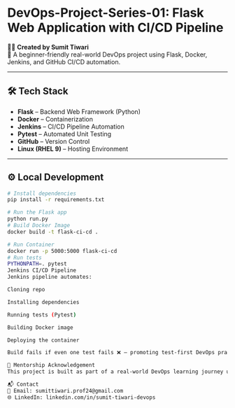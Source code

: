 # DevOps-Project-Series-01: Flask Web Application with CI/CD Pipeline

👨‍💻 **Created by Sumit Tiwari**  
🚀 A beginner-friendly real-world DevOps project using Flask, Docker, Jenkins, and GitHub CI/CD automation.

---

## 🛠 Tech Stack

- **Flask** – Backend Web Framework (Python)
- **Docker** – Containerization
- **Jenkins** – CI/CD Pipeline Automation
- **Pytest** – Automated Unit Testing
- **GitHub** – Version Control
- **Linux (RHEL 9)** – Hosting Environment

---

## ⚙️ Local Development

```bash
# Install dependencies
pip install -r requirements.txt

# Run the Flask app
python run.py
# Build Docker Image
docker build -t flask-ci-cd .

# Run Container
docker run -p 5000:5000 flask-ci-cd
# Run tests
PYTHONPATH=. pytest
Jenkins CI/CD Pipeline
Jenkins pipeline automates:

Cloning repo

Installing dependencies

Running tests (Pytest)

Building Docker image

Deploying the container

Build fails if even one test fails ❌ — promoting test-first DevOps practices.

🙏 Mentorship Acknowledgement
This project is built as part of a real-world DevOps learning journey under the guidance of Mr. Vimal Daga Sir — a global DevOps mentor.

📬 Contact
📧 Email: sumittiwari.prof24@gmail.com
🌐 LinkedIn: linkedin.com/in/sumit-tiwari-devops

